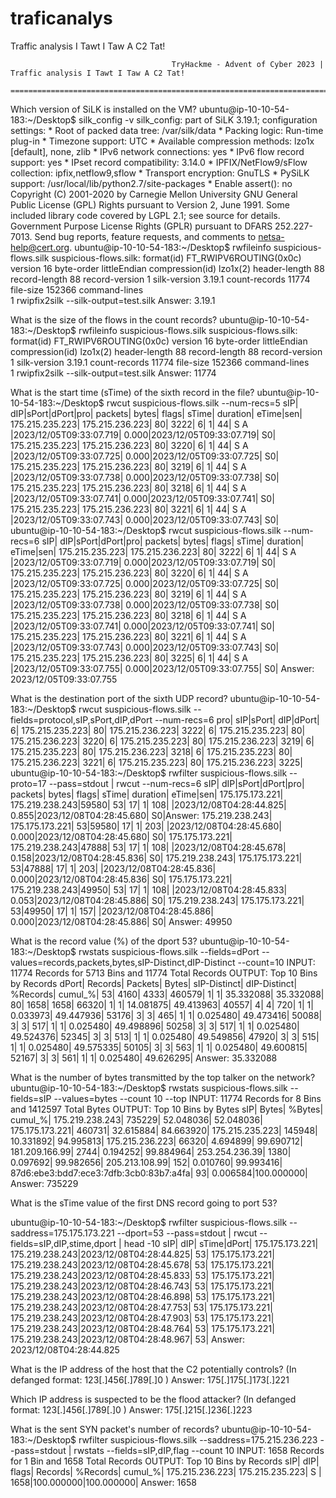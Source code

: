 # traficanalys
Traffic analysis I Tawt I Taw A C2 Tat!



										TryHackme - Advent of Cyber 2023 | Traffic analysis I Tawt I Taw A C2 Tat!
										==========================================================================


Which version of SiLK is installed on the VM?
ubuntu@ip-10-10-54-183:~/Desktop$ silk_config -v
silk_config: part of SiLK 3.19.1; configuration settings:
    * Root of packed data tree:         /var/silk/data
    * Packing logic:                    Run-time plug-in
    * Timezone support:                 UTC
    * Available compression methods:    lzo1x [default], none, zlib
    * IPv6 network connections:         yes
    * IPv6 flow record support:         yes
    * IPset record compatibility:       3.14.0
    * IPFIX/NetFlow9/sFlow collection:  ipfix,netflow9,sflow
    * Transport encryption:             GnuTLS
    * PySiLK support:                   /usr/local/lib/python2.7/site-packages
    * Enable assert():                  no
Copyright (C) 2001-2020 by Carnegie Mellon University
GNU General Public License (GPL) Rights pursuant to Version 2, June 1991.
Some included library code covered by LGPL 2.1; see source for details.
Government Purpose License Rights (GPLR) pursuant to DFARS 252.227-7013.
Send bug reports, feature requests, and comments to netsa-help@cert.org.
ubuntu@ip-10-10-54-183:~/Desktop$ rwfileinfo suspicious-flows.silk
suspicious-flows.silk:
  format(id)          FT_RWIPV6ROUTING(0x0c)
  version             16
  byte-order          littleEndian
  compression(id)     lzo1x(2)
  header-length       88
  record-length       88
  record-version      1
  silk-version        3.19.1
  count-records       11774
  file-size           152366
  command-lines       
                   1  rwipfix2silk --silk-output=test.silk
Answer: 3.19.1

What is the size of the flows in the count records?
ubuntu@ip-10-10-54-183:~/Desktop$ rwfileinfo suspicious-flows.silk
suspicious-flows.silk:
  format(id)          FT_RWIPV6ROUTING(0x0c)
  version             16
  byte-order          littleEndian
  compression(id)     lzo1x(2)
  header-length       88
  record-length       88
  record-version      1
  silk-version        3.19.1
  count-records       11774
  file-size           152366
  command-lines       
                   1  rwipfix2silk --silk-output=test.silk
Answer: 11774


What is the start time (sTime) of the sixth record in the file?
ubuntu@ip-10-10-54-183:~/Desktop$ rwcut suspicious-flows.silk --num-recs=5
                                    sIP|                                    dIP|sPort|dPort|pro|   packets|     bytes|   flags|                  sTime| duration|                  eTime|sen|
                        175.215.235.223|                        175.215.236.223|   80| 3222|  6|         1|        44| S  A   |2023/12/05T09:33:07.719|    0.000|2023/12/05T09:33:07.719| S0|
                        175.215.235.223|                        175.215.236.223|   80| 3220|  6|         1|        44| S  A   |2023/12/05T09:33:07.725|    0.000|2023/12/05T09:33:07.725| S0|
                        175.215.235.223|                        175.215.236.223|   80| 3219|  6|         1|        44| S  A   |2023/12/05T09:33:07.738|    0.000|2023/12/05T09:33:07.738| S0|
                        175.215.235.223|                        175.215.236.223|   80| 3218|  6|         1|        44| S  A   |2023/12/05T09:33:07.741|    0.000|2023/12/05T09:33:07.741| S0|
                        175.215.235.223|                        175.215.236.223|   80| 3221|  6|         1|        44| S  A   |2023/12/05T09:33:07.743|    0.000|2023/12/05T09:33:07.743| S0|
ubuntu@ip-10-10-54-183:~/Desktop$ rwcut suspicious-flows.silk --num-recs=6
                                    sIP|                                    dIP|sPort|dPort|pro|   packets|     bytes|   flags|                  sTime| duration|                  eTime|sen|
                        175.215.235.223|                        175.215.236.223|   80| 3222|  6|         1|        44| S  A   |2023/12/05T09:33:07.719|    0.000|2023/12/05T09:33:07.719| S0|
                        175.215.235.223|                        175.215.236.223|   80| 3220|  6|         1|        44| S  A   |2023/12/05T09:33:07.725|    0.000|2023/12/05T09:33:07.725| S0|
                        175.215.235.223|                        175.215.236.223|   80| 3219|  6|         1|        44| S  A   |2023/12/05T09:33:07.738|    0.000|2023/12/05T09:33:07.738| S0|
                        175.215.235.223|                        175.215.236.223|   80| 3218|  6|         1|        44| S  A   |2023/12/05T09:33:07.741|    0.000|2023/12/05T09:33:07.741| S0|
                        175.215.235.223|                        175.215.236.223|   80| 3221|  6|         1|        44| S  A   |2023/12/05T09:33:07.743|    0.000|2023/12/05T09:33:07.743| S0|
                        175.215.235.223|                        175.215.236.223|   80| 3225|  6|         1|        44| S  A   |2023/12/05T09:33:07.755|    0.000|2023/12/05T09:33:07.755| S0|
Answer: 2023/12/05T09:33:07.755


What is the destination port of the sixth UDP record?
ubuntu@ip-10-10-54-183:~/Desktop$ rwcut suspicious-flows.silk --fields=protocol,sIP,sPort,dIP,dPort --num-recs=6
pro|                                    sIP|sPort|                                    dIP|dPort|
  6|                        175.215.235.223|   80|                        175.215.236.223| 3222|
  6|                        175.215.235.223|   80|                        175.215.236.223| 3220|
  6|                        175.215.235.223|   80|                        175.215.236.223| 3219|
  6|                        175.215.235.223|   80|                        175.215.236.223| 3218|
  6|                        175.215.235.223|   80|                        175.215.236.223| 3221|
  6|                        175.215.235.223|   80|                        175.215.236.223| 3225|
ubuntu@ip-10-10-54-183:~/Desktop$ rwfilter suspicious-flows.silk --proto=17 --pass=stdout | rwcut --num-recs=6
                                    sIP|                                    dIP|sPort|dPort|pro|   packets|     bytes|   flags|                  sTime| duration|                  eTime|sen|
                        175.175.173.221|                        175.219.238.243|59580|   53| 17|         1|       108|        |2023/12/08T04:28:44.825|    0.855|2023/12/08T04:28:45.680| S0|Answer: 
                        175.219.238.243|                        175.175.173.221|   53|59580| 17|         1|       203|        |2023/12/08T04:28:45.680|    0.000|2023/12/08T04:28:45.680| S0|
                        175.175.173.221|                        175.219.238.243|47888|   53| 17|         1|       108|        |2023/12/08T04:28:45.678|    0.158|2023/12/08T04:28:45.836| S0|
                        175.219.238.243|                        175.175.173.221|   53|47888| 17|         1|       203|        |2023/12/08T04:28:45.836|    0.000|2023/12/08T04:28:45.836| S0|
                        175.175.173.221|                        175.219.238.243|49950|   53| 17|         1|       108|        |2023/12/08T04:28:45.833|    0.053|2023/12/08T04:28:45.886| S0|
                        175.219.238.243|                        175.175.173.221|   53|49950| 17|         1|       157|        |2023/12/08T04:28:45.886|    0.000|2023/12/08T04:28:45.886| S0|
Answer: 49950


What is the record value (%) of the dport 53?
ubuntu@ip-10-10-54-183:~/Desktop$ rwstats suspicious-flows.silk --fields=dPort --values=records,packets,bytes,sIP-Distinct,dIP-Distinct --count=10
INPUT: 11774 Records for 5713 Bins and 11774 Total Records
OUTPUT: Top 10 Bins by Records
dPort|   Records|        Packets|               Bytes|        sIP-Distinct|        dIP-Distinct|  %Records|   cumul_%|
   53|      4160|           4333|              460579|                   1|                   1| 35.332088| 35.332088|
   80|      1658|           1658|               66320|                   1|                   1| 14.081875| 49.413963|
40557|         4|              4|                 720|                   1|                   1|  0.033973| 49.447936|
53176|         3|              3|                 465|                   1|                   1|  0.025480| 49.473416|
50088|         3|              3|                 517|                   1|                   1|  0.025480| 49.498896|
50258|         3|              3|                 517|                   1|                   1|  0.025480| 49.524376|
52345|         3|              3|                 513|                   1|                   1|  0.025480| 49.549856|
47920|         3|              3|                 515|                   1|                   1|  0.025480| 49.575335|
50105|         3|              3|                 563|                   1|                   1|  0.025480| 49.600815|
52167|         3|              3|                 561|                   1|                   1|  0.025480| 49.626295|
Answer: 35.332088


What is the number of bytes transmitted by the top talker on the network?
ubuntu@ip-10-10-54-183:~/Desktop$ rwstats suspicious-flows.silk --fields=sIP --values=bytes --count 10 --top
INPUT: 11774 Records for 8 Bins and 1412597 Total Bytes
OUTPUT: Top 10 Bins by Bytes
                                    sIP|               Bytes|    %Bytes|   cumul_%|
                        175.219.238.243|              735229| 52.048036| 52.048036|
                        175.175.173.221|              460731| 32.615884| 84.663920|
                        175.215.235.223|              145948| 10.331892| 94.995813|
                        175.215.236.223|               66320|  4.694899| 99.690712|
                         181.209.166.99|                2744|  0.194252| 99.884964|
                         253.254.236.39|                1380|  0.097692| 99.982656|
                         205.213.108.99|                 152|  0.010760| 99.993416|
87d6:ebe3:bdd7:ece3:7dfb:3cb0:83b7:a4fa|                  93|  0.006584|100.000000|
Answer: 735229


What is the sTime value of the first DNS record going to port 53?

ubuntu@ip-10-10-54-183:~/Desktop$ rwfilter suspicious-flows.silk --saddress=175.175.173.221 --dport=53 --pass=stdout | rwcut --fields=sIP,dIP,stime,dport | head -10
                                    sIP|                                    dIP|                  sTime|dPort|
                        175.175.173.221|                        175.219.238.243|2023/12/08T04:28:44.825|   53|
                        175.175.173.221|                        175.219.238.243|2023/12/08T04:28:45.678|   53|
                        175.175.173.221|                        175.219.238.243|2023/12/08T04:28:45.833|   53|
                        175.175.173.221|                        175.219.238.243|2023/12/08T04:28:46.743|   53|
                        175.175.173.221|                        175.219.238.243|2023/12/08T04:28:46.898|   53|
                        175.175.173.221|                        175.219.238.243|2023/12/08T04:28:47.753|   53|
                        175.175.173.221|                        175.219.238.243|2023/12/08T04:28:47.903|   53|
                        175.175.173.221|                        175.219.238.243|2023/12/08T04:28:48.764|   53|
                        175.175.173.221|                        175.219.238.243|2023/12/08T04:28:48.967|   53|
Answer: 2023/12/08T04:28:44.825

What is the IP address of the host that the C2 potentially controls? (In defanged format: 123[.]456[.]789[.]0 )
Answer: 175[.]175[.]173[.]221


Which IP address is suspected to be the flood attacker? (In defanged format: 123[.]456[.]789[.]0 )
Answer: 175[.]215[.]236[.]223


What is the sent SYN packet's number of records?
ubuntu@ip-10-10-54-183:~/Desktop$ rwfilter suspicious-flows.silk --saddress=175.215.236.223 --pass=stdout | rwstats --fields=sIP,dIP,flag --count 10
INPUT: 1658 Records for 1 Bin and 1658 Total Records
OUTPUT: Top 10 Bins by Records
                                    sIP|                                    dIP|   flags|   Records|  %Records|   cumul_%|
                        175.215.236.223|                        175.215.235.223| S      |      1658|100.000000|100.000000|
Answer: 1658


